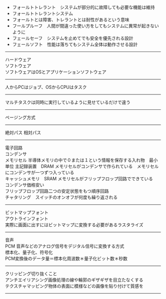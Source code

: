 - フォールトトレラント　システムが部分的に故障しても必要な機能は維持
- フォールトトレラントシステム
- フォールトとは障害、トレラントとは耐性があるという意味
- フールプルーフ　人間が間違った使い方をしてもシステムに異常が起きないように
- フェールセーフ　システムを止めてでも安全を優先される設計
- フェールソフト　性能は落ちてもシステム全体は動作させる設計
***
ハードウェア  
ソフトウェア  
ソフトウェアはOSとアプリケーションソフトウェア  
***
人からPCはジョブ、OSからCPUはタスク
***
マルチタスクは同時に実行しているように見せているだけで違う
***
ページング方式
***
絶対パス
相対パス
***
電子回路  
コンデンサ  
メモリセル 半導体メモリの中で０または１という情報を保存する入れ物　最小単位 
主記録装置　DRAM メモリセルがコンデンサで作られている　メモリセルにコンデンサが一つずつ入っている  
キャッシュメモリ　SRAM メモリセルがフリップフロップ回路でできている  
コンデンサ価格安い  
フリップフロップ回路二つの安定状態をもつ順序回路  
チャタリング　スイッチのオンオフが何度も繰り返される  
***
ビットマップフォント  
アウトラインフォント  
実際に画面に出すにはビットマップに変換する必要があるラスタライズ  
***
音声  
PCM
音声などのアナログ信号をデジタル信号に変換する方式  
標本化、量子化、符号化  
PCM変換後のデータ量＝標本化周波数＊量子化ビット数＊秒数  
***
クリッピング切り抜くこと  
アンチエイリアシング画像処理の線や輪郭のギザギザを目立たなくする  
テクスチャマッピング物体の表面に模様などの画像を貼り付けて質感を  
***
